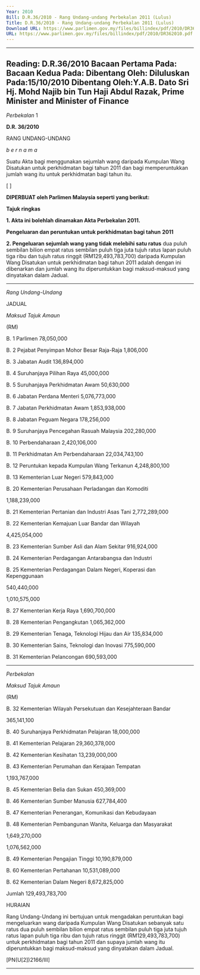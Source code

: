 ```yaml
---
Year: 2010
Bill: D.R.36/2010 - Rang Undang-undang Perbekalan 2011 (Lulus)
Title: D.R.36/2010 - Rang Undang-undang Perbekalan 2011 (Lulus)
Download URL: https://www.parlimen.gov.my/files/billindex/pdf/2010/DR362010.pdf
URL: https://www.parlimen.gov.my/files/billindex/pdf/2010/DR362010.pdf
---
```

---
Reading:
D.R.36/2010
Bacaan Pertama Pada:
Bacaan Kedua Pada:
Dibentang Oleh:
Diluluskan Pada:15/10/2010
Dibentang Oleh:Y.A.B. Dato Sri Hj. Mohd Najib bin Tun Haji Abdul Razak, Prime Minister and Minister of Finance
---

_Perbekalan_ 1

**D.R. 36/2010**

RANG UNDANG-UNDANG

_b e r n a m a_

Suatu Akta bagi menggunakan sejumlah wang daripada Kumpulan
Wang Disatukan untuk perkhidmatan bagi tahun 2011 dan bagi
memperuntukkan jumlah wang itu untuk perkhidmatan bagi tahun
itu.

[ ]

**DIPERBUAT oleh Parlimen Malaysia seperti yang berikut:**

**Tajuk ringkas**

**1. Akta ini bolehlah dinamakan Akta Perbekalan 2011.**

**Pengeluaran dan peruntukan untuk perkhidmatan bagi tahun**
**2011**

**2. Pengeluaran sejumlah wang yang tidak melebihi satu ratus**
dua puluh sembilan bilion empat ratus sembilan puluh tiga
juta tujuh ratus lapan puluh tiga ribu dan tujuh ratus ringgit
(RM129,493,783,700) daripada Kumpulan Wang Disatukan untuk
perkhidmatan bagi tahun 2011 adalah dengan ini dibenarkan
dan jumlah wang itu diperuntukkan bagi maksud-maksud yang
dinyatakan dalam Jadual.


-----

_Rang Undang-Undang_

JADUAL

_Maksud_ _Tajuk_ _Amaun_

(RM)

B. 1 Parlimen 78,050,000

B. 2 Pejabat Penyimpan Mohor Besar Raja-Raja 1,806,000

B. 3 Jabatan Audit 136,894,000

B. 4 Suruhanjaya Pilihan Raya 45,000,000

B. 5 Suruhanjaya Perkhidmatan Awam 50,630,000

B. 6 Jabatan Perdana Menteri 5,076,773,000

B. 7 Jabatan Perkhidmatan Awam 1,853,938,000

B. 8 Jabatan Peguam Negara 178,256,000

B. 9 Suruhanjaya Pencegahan Rasuah Malaysia 202,280,000

B. 10 Perbendaharaan 2,420,106,000

B. 11 Perkhidmatan Am Perbendaharaan 22,034,743,100

B. 12 Peruntukan kepada Kumpulan Wang Terkanun 4,248,800,100

B. 13 Kementerian Luar Negeri 579,843,000


B. 20 Kementerian Perusahaan Perladangan dan
Komoditi


1,188,239,000


B. 21 Kementerian Pertanian dan Industri Asas Tani 2,772,289,000


B. 22 Kementerian Kemajuan Luar Bandar dan
Wilayah


4,425,054,000


B. 23 Kementerian Sumber Asli dan Alam Sekitar 916,924,000


B. 24 Kementerian Perdagangan Antarabangsa dan
Industri

B. 25 Kementerian Perdagangan Dalam Negeri,
Koperasi dan Kepenggunaan


540,440,000

1,010,575,000


B. 27 Kementerian Kerja Raya 1,690,700,000

B. 28 Kementerian Pengangkutan 1,065,362,000

B. 29 Kementerian Tenaga, Teknologi Hijau dan Air 135,834,000

B. 30 Kementerian Sains, Teknologi dan Inovasi 775,590,000

B. 31 Kementerian Pelancongan 690,593,000


-----

_Perbekalan_

_Maksud_ _Tajuk_ _Amaun_

(RM)


B. 32 Kementerian Wilayah Persekutuan dan
Kesejahteraan Bandar


365,141,100


B. 40 Suruhanjaya Perkhidmatan Pelajaran 18,000,000

B. 41 Kementerian Pelajaran 29,360,378,000

B. 42 Kementerian Kesihatan 13,239,000,000


B. 43 Kementerian Perumahan dan Kerajaan
Tempatan


1,193,767,000


B. 45 Kementerian Belia dan Sukan 450,369,000

B. 46 Kementerian Sumber Manusia 627,784,400


B. 47 Kementerian Penerangan, Komunikasi dan
Kebudayaan

B. 48 Kementerian Pembangunan Wanita, Keluarga
dan Masyarakat


1,649,270,000

1,076,562,000


B. 49 Kementerian Pengajian Tinggi 10,190,879,000

B. 60 Kementerian Pertahanan 10,531,089,000

B. 62 Kementerian Dalam Negeri 8,672,825,000

Jumlah 129,493,783,700

HURAIAN

Rang Undang-Undang ini bertujuan untuk mengadakan peruntukan bagi
mengeluarkan wang daripada Kumpulan Wang Disatukan sebanyak satu ratus
dua puluh sembilan bilion empat ratus sembilan puluh tiga juta tujuh ratus
lapan puluh tiga ribu dan tujuh ratus ringgit (RM129,493,783,700) untuk
perkhidmatan bagi tahun 2011 dan supaya jumlah wang itu diperuntukkan
bagi maksud-maksud yang dinyatakan dalam Jadual.

[PN(U[2])2166/III]


-----

